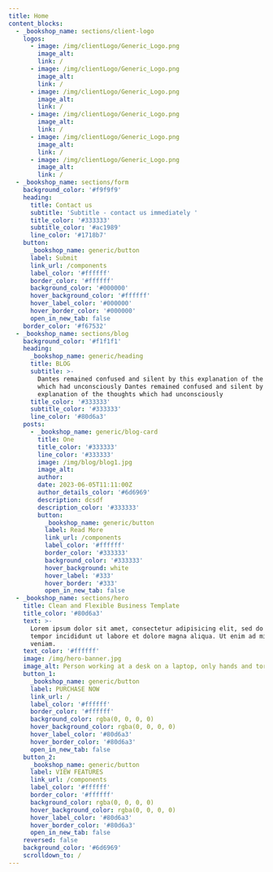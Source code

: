 ```yaml
---
title: Home
content_blocks:
  - _bookshop_name: sections/client-logo
    logos:
      - image: /img/clientLogo/Generic_Logo.png
        image_alt:
        link: /
      - image: /img/clientLogo/Generic_Logo.png
        image_alt:
        link: /
      - image: /img/clientLogo/Generic_Logo.png
        image_alt:
        link: /
      - image: /img/clientLogo/Generic_Logo.png
        image_alt:
        link: /
      - image: /img/clientLogo/Generic_Logo.png
        image_alt:
        link: /
      - image: /img/clientLogo/Generic_Logo.png
        image_alt:
        link: /
  - _bookshop_name: sections/form
    background_color: '#f9f9f9'
    heading:
      title: Contact us
      subtitle: 'Subtitle - contact us immediately '
      title_color: '#333333'
      subtitle_color: '#ac1989'
      line_color: '#1718b7'
    button:
      _bookshop_name: generic/button
      label: Submit
      link_url: /components
      label_color: '#ffffff'
      border_color: '#ffffff'
      background_color: '#000000'
      hover_background_color: '#ffffff'
      hover_label_color: '#000000'
      hover_border_color: '#000000'
      open_in_new_tab: false
    border_color: '#f67532'
  - _bookshop_name: sections/blog
    background_color: '#f1f1f1'
    heading:
      _bookshop_name: generic/heading
      title: BLOG
      subtitle: >-
        Dantes remained confused and silent by this explanation of the thoughts
        which had unconsciously Dantes remained confused and silent by this
        explanation of the thoughts which had unconsciously 
      title_color: '#333333'
      subtitle_color: '#333333'
      line_color: '#80d6a3'
    posts:
      - _bookshop_name: generic/blog-card
        title: One
        title_color: '#333333'
        line_color: '#333333'
        image: /img/blog/blog1.jpg
        image_alt:
        author:
        date: 2023-06-05T11:11:00Z
        author_details_color: '#6d6969'
        description: dcsdf
        description_color: '#333333'
        button:
          _bookshop_name: generic/button
          label: Read More
          link_url: /components
          label_color: '#ffffff'
          border_color: '#333333'
          background_color: '#333333'
          hover_background: white
          hover_label: '#333'
          hover_border: '#333'
          open_in_new_tab: false
  - _bookshop_name: sections/hero
    title: Clean and Flexible Business Template
    title_color: '#80d6a3'
    text: >-
      Lorem ipsum dolor sit amet, consectetur adipisicing elit, sed do eiusmod
      tempor incididunt ut labore et dolore magna aliqua. Ut enim ad minim
      veniam.
    text_color: '#ffffff'
    image: /img/hero-banner.jpg
    image_alt: Person working at a desk on a laptop, only hands and torso visible.
    button_1:
      _bookshop_name: generic/button
      label: PURCHASE NOW
      link_url: /
      label_color: '#ffffff'
      border_color: '#ffffff'
      background_color: rgba(0, 0, 0, 0)
      hover_background_color: rgba(0, 0, 0, 0)
      hover_label_color: '#80d6a3'
      hover_border_color: '#80d6a3'
      open_in_new_tab: false
    button_2:
      _bookshop_name: generic/button
      label: VIEW FEATURES
      link_url: /components
      label_color: '#ffffff'
      border_color: '#ffffff'
      background_color: rgba(0, 0, 0, 0)
      hover_background_color: rgba(0, 0, 0, 0)
      hover_label_color: '#80d6a3'
      hover_border_color: '#80d6a3'
      open_in_new_tab: false
    reversed: false
    background_color: '#6d6969'
    scrolldown_to: /
---
```


